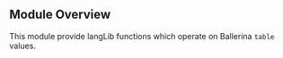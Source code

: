 ## Module Overview

This module provide langLib functions which operate on Ballerina `table` values.
